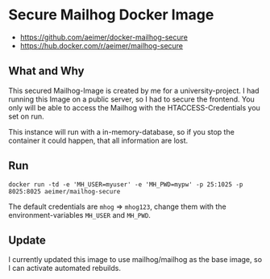 # Secure Mailhog Docker Image

- https://github.com/aeimer/docker-mailhog-secure
- https://hub.docker.com/r/aeimer/mailhog-secure

## What and Why
This secured Mailhog-Image is created by me for a university-project. I had running this Image on a public server, so I had to secure the frontend.
You only will be able to access the Mailhog with the HTACCESS-Credentials you set on run.

This instance will run with a in-memory-database, so if you stop the container it could happen, that all information are lost.

## Run
`docker run -td -e 'MH_USER=myuser' -e 'MH_PWD=mypw' -p 25:1025 -p 8025:8025 aeimer/mailhog-secure`

The default credentials are `mhog` => `mhog123`, change them with the environment-variables `MH_USER` and `MH_PWD`.

## Update
I currently updated this image to use mailhog/mailhog as the base image, so I can activate automated rebuilds.
